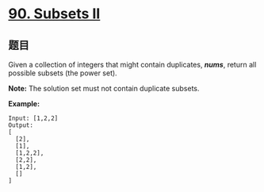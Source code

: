# [90. Subsets II](https://leetcode.com/problems/subsets-ii/)


## 题目

Given a collection of integers that might contain duplicates, ***nums***, return all possible subsets (the power set).

**Note:** The solution set must not contain duplicate subsets.

**Example:**

    Input: [1,2,2]
    Output:
    [
      [2],
      [1],
      [1,2,2],
      [2,2],
      [1,2],
      []
    ]